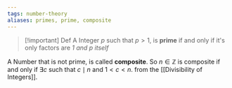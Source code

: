 ```yaml
---
tags: number-theory
aliases: primes, prime, composite
---
```

> [!important] Def
A Integer $p$ such that $p>1$, is **prime** if and only if it's only factors are *$1$ and $p$ itself*

A Number that is not prime, is called **composite**. So $n \in \mathbb{Z}$ is composite if and only if $\exists c$ such that $c \mid n$ and $1 \lt c \lt n$. from the [[Divisibility of Integers]].